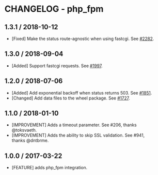 # CHANGELOG - php_fpm

## 1.3.1 / 2018-10-12

* [Fixed] Make the status route-agnostic when using fastcgi. See [#2282](https://github.com/DataDog/integrations-core/pull/2282).

## 1.3.0 / 2018-09-04

* [Added] Support fastcgi requests. See [#1997](https://github.com/DataDog/integrations-core/pull/1997).

## 1.2.0 / 2018-07-06

* [Added] Add exponential backoff when status returns 503. See [#1851](https://github.com/DataDog/integrations-core/pull/1851).
* [Changed] Add data files to the wheel package. See [#1727](https://github.com/DataDog/integrations-core/pull/1727).

## 1.1.0 / 2018-01-10

* [IMPROVEMENT] Adds a timeout parameter. See #206, thanks @toksvaeth.
* [IMPROVEMENT] Adds the ability to skip SSL validation. See #941, thanks @dntbrme.

## 1.0.0 / 2017-03-22

* [FEATURE] adds php_fpm integration.
